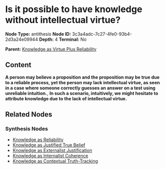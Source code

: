 # Is it possible to have knowledge without intellectual virtue?

**Node Type:** antithesis
**Node ID:** 3c3a4adc-7c27-4fe0-93b4-2d3a24e09944
**Depth:** 4
**Terminal:** No

**Parent:** [Knowledge as Virtue Plus Reliability](knowledge-as-virtue-plus-reliability-synthesis-07b8a015-b01d-435e-9415-1cd372d9a6e5.md)

## Content

**A person may believe a proposition and the proposition may be true due to a reliable process, yet the person may lack intellectual virtue, as seen in a case where someone correctly guesses an answer on a test using unreliable intuition.**, **In such a scenario, intuitively, we might hesitate to attribute knowledge due to the lack of intellectual virtue.**

## Related Nodes

### Synthesis Nodes

- [Knowledge as Reliability](knowledge-as-reliability-synthesis-681d38c5-0e4c-414d-b8d0-22365713f81d.md)
- [Knowledge as Justified True Belief](knowledge-as-justified-true-belief-synthesis-bd471514-2877-473a-b930-f55693987e66.md)
- [Knowledge as Externalist Justification](knowledge-as-externalist-justification-synthesis-d43882af-5d17-4805-882c-41f73c50ffc6.md)
- [Knowledge as Internalist Coherence](knowledge-as-internalist-coherence-synthesis-0867ce9a-01e3-4c94-af6e-4d0e9bed1d94.md)
- [Knowledge as Contextual Truth-Tracking](knowledge-as-contextual-truth-tracking-synthesis-2c5ff68a-e834-4be0-8f5b-4e531170b415.md)
